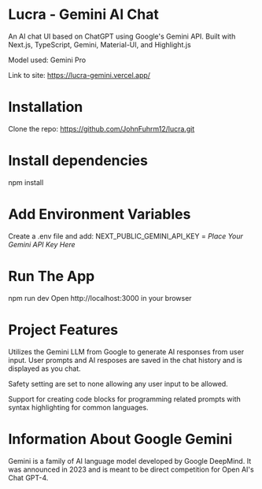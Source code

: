 # Lucra - Gemini AI Chat 
An AI chat UI based on ChatGPT using Google's Gemini API.
Built with Next.js, TypeScript, Gemini, Material-UI, and Highlight.js

Model used: Gemini Pro

Link to site: https://lucra-gemini.vercel.app/

# Installation
Clone the repo: https://github.com/JohnFuhrm12/lucra.git

# Install dependencies
npm install

# Add Environment Variables
Create a .env file and add: NEXT_PUBLIC_GEMINI_API_KEY = *Place Your Gemini API Key Here*

# Run The App
npm run dev
Open http://localhost:3000 in your browser

# Project Features
Utilizes the Gemini LLM from Google to generate AI responses from user input. 
User prompts and AI resposes are saved in the chat history and is displayed as you chat.

Safety setting are set to none allowing any user input to be allowed.

Support for creating code blocks for programming related prompts with syntax highlighting for common languages.

# Information About Google Gemini

Gemini is a family of AI language model developed by Google DeepMind. 
It was announced in 2023 and is meant to be direct competition for Open AI's Chat GPT-4.
